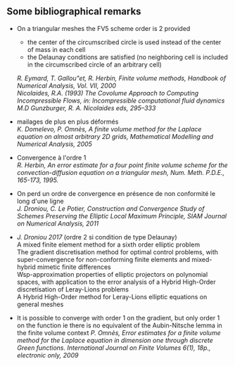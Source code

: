 ## Some bibliographical remarks

- On a triangular meshes the FV5 scheme order is 2 provided 
    - the center of the circumscribed circle is used instead of the center of mass in each cell
    - the Delaunay conditions are satisfied (no neighboring cell is included in the circumscribed circle of an arbitrary cell)

  *R. Eymard, T. Gallou\"et, R. Herbin, Finite volume methods, Handbook of Numerical Analysis, Vol. VII, 2000*  
  *Nicolaides, R.A. (1993) The Covolume Approach to Computing Incompressible Flows, in: Incompressible computational fluid dynamics M.D Gunzburger, R. A. Nicolaides eds, 295–333*


- mailages de plus en plus déformés  
  *K. Domelevo, P. Omnès, A finite volume method for the Laplace equation on almost arbitrary 2D grids, Mathematical Modelling and Numerical Analysis, 2005*


- Convergence à l'ordre 1  
  *R. Herbin, An error estimate for a four point finite volume scheme for the convection-diffusion equation on a triangular mesh, Num. Meth. P.D.E., 165-173, 1995.*


- On perd un ordre de convergence en présence de non conformité le long d'une ligne  
  *J. Droniou, C. Le Potier, Construction and Convergence Study of Schemes Preserving the Elliptic Local Maximum Principle, SIAM Journal on Numerical Analysis, 2011*


- *J. Droniou 2017* (ordre 2 si condition de type Delaunay)  
  A mixed finite element method for a sixth order elliptic problem  
  The gradient discretisation method for optimal control problems, with super-convergence for non-conforming finite elements and mixed-hybrid mimetic finite differences  
  Wsp-approximation properties of elliptic projectors on polynomial spaces, with application to the error analysis of a Hybrid High-Order discretisation of Leray-Lions problems  
  A Hybrid High-Order method for Leray-Lions elliptic equations on general meshes


- It is possible to converge with order 1 on the gradient, but only order 1 on the function ie there is no equivalent of the Aubin-Nitsche lemma in the finite volume context
  *P. Omnès, Error estimates for a finite volume method for the Laplace equation in dimension one through discrete Green functions. International Journal on Finite Volumes 6(1), 18p., electronic only, 2009*
